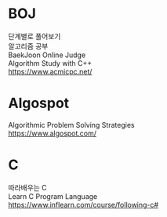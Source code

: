 # BOJ
단계별로 풀어보기<br>
알고리즘 공부<br>
BaekJoon Online Judge<br>
Algorithm Study with C++<br>
https://www.acmicpc.net/

# Algospot
Algorithmic Problem Solving Strategies<br>
https://www.algospot.com/

# C
따라배우는 C<br>
Learn C Program Language<br>
https://www.inflearn.com/course/following-c#
